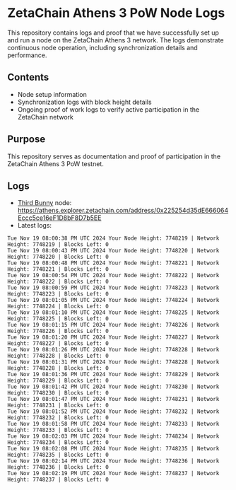 # ZetaChain Athens 3 PoW Node Logs
This repository contains logs and proof that we have successfully set up and run a node on the ZetaChain Athens 3 network. The logs demonstrate continuous node operation, including synchronization details and performance.

## Contents
- Node setup information
- Synchronization logs with block height details
- Ongoing proof of work logs to verify active participation in the ZetaChain network

## Purpose
This repository serves as documentation and proof of participation in the ZetaChain Athens 3 PoW testnet.

## Logs

- [Third Bunny](https://thirdbunny.xyz/) node: https://athens.explorer.zetachain.com/address/0x225254d35dE666064Eccc5ce16eF1D8bF8D7b5EE
- Latest logs:
```
Tue Nov 19 08:00:38 PM UTC 2024 Your Node Height: 7748219 | Network Height: 7748219 | Blocks Left: 0
Tue Nov 19 08:00:43 PM UTC 2024 Your Node Height: 7748220 | Network Height: 7748220 | Blocks Left: 0
Tue Nov 19 08:00:48 PM UTC 2024 Your Node Height: 7748221 | Network Height: 7748221 | Blocks Left: 0
Tue Nov 19 08:00:54 PM UTC 2024 Your Node Height: 7748222 | Network Height: 7748222 | Blocks Left: 0
Tue Nov 19 08:00:59 PM UTC 2024 Your Node Height: 7748223 | Network Height: 7748223 | Blocks Left: 0
Tue Nov 19 08:01:05 PM UTC 2024 Your Node Height: 7748224 | Network Height: 7748224 | Blocks Left: 0
Tue Nov 19 08:01:10 PM UTC 2024 Your Node Height: 7748225 | Network Height: 7748225 | Blocks Left: 0
Tue Nov 19 08:01:15 PM UTC 2024 Your Node Height: 7748226 | Network Height: 7748226 | Blocks Left: 0
Tue Nov 19 08:01:20 PM UTC 2024 Your Node Height: 7748227 | Network Height: 7748227 | Blocks Left: 0
Tue Nov 19 08:01:26 PM UTC 2024 Your Node Height: 7748228 | Network Height: 7748228 | Blocks Left: 0
Tue Nov 19 08:01:31 PM UTC 2024 Your Node Height: 7748228 | Network Height: 7748228 | Blocks Left: 0
Tue Nov 19 08:01:36 PM UTC 2024 Your Node Height: 7748229 | Network Height: 7748229 | Blocks Left: 0
Tue Nov 19 08:01:42 PM UTC 2024 Your Node Height: 7748230 | Network Height: 7748230 | Blocks Left: 0
Tue Nov 19 08:01:47 PM UTC 2024 Your Node Height: 7748231 | Network Height: 7748231 | Blocks Left: 0
Tue Nov 19 08:01:52 PM UTC 2024 Your Node Height: 7748232 | Network Height: 7748232 | Blocks Left: 0
Tue Nov 19 08:01:58 PM UTC 2024 Your Node Height: 7748233 | Network Height: 7748233 | Blocks Left: 0
Tue Nov 19 08:02:03 PM UTC 2024 Your Node Height: 7748234 | Network Height: 7748234 | Blocks Left: 0
Tue Nov 19 08:02:08 PM UTC 2024 Your Node Height: 7748235 | Network Height: 7748235 | Blocks Left: 0
Tue Nov 19 08:02:14 PM UTC 2024 Your Node Height: 7748236 | Network Height: 7748236 | Blocks Left: 0
Tue Nov 19 08:02:19 PM UTC 2024 Your Node Height: 7748237 | Network Height: 7748237 | Blocks Left: 0
```
